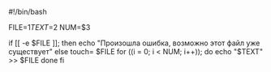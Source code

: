 #!/bin/bash

FILE=$1
TEXT=$2
NUM=$3

if [[ -e $FILE ]];
then echo "Произошла ошибка, возможно этот файл уже существует"
else
touch= $FILE
for ((i = 0; i < NUM; i++)); do
echo "$TEXT" >> $FILE
done
fi

